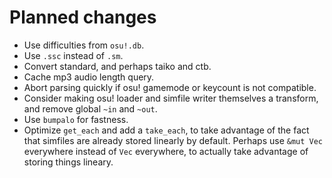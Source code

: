 

# Planned changes

- Use difficulties from `osu!.db`.
- Use `.ssc` instead of `.sm`.
- Convert standard, and perhaps taiko and ctb.
- Cache mp3 audio length query.
- Abort parsing quickly if osu! gamemode or keycount is not compatible.
- Consider making osu! loader and simfile writer themselves a transform, and remove global `~in`
    and `~out`.
- Use `bumpalo` for fastness.
- Optimize `get_each` and add a `take_each`, to take advantage of the fact that simfiles are
    already stored linearly by default. Perhaps use `&mut Vec` everywhere instead of `Vec`
    everywhere, to actually take advantage of storing things lineary.
